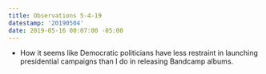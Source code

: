 ```yaml
---
title: Observations 5-4-19
datestamp: '20190504'
date: 2019-05-16 00:07:00 -05:00
---
```


- How it seems like Democratic politicians have less restraint in launching presidential campaigns than I do in releasing Bandcamp albums.
